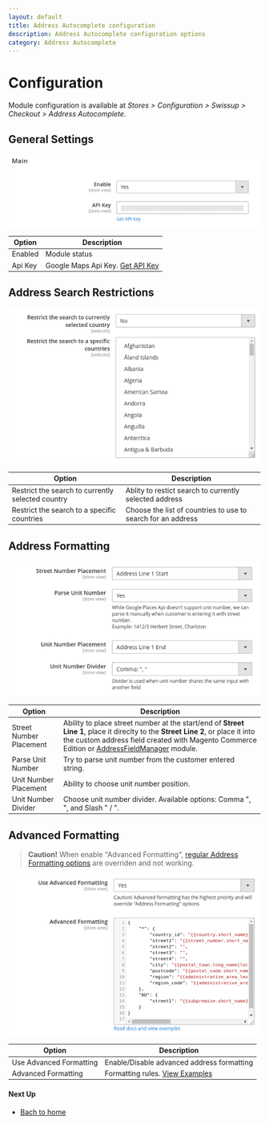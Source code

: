 ```yaml
---
layout: default
title: Address Autocomplete configuration
description: Address Autocomplete configuration options
category: Address Autocomplete
---
```


# Configuration

Module configuration is available at
_Stores > Configuration > Swissup > Checkout > Address Autocomplete_.

## General Settings

![General settings](/images/m2/address-autocomplete/configuration/general.png)

Option | Description
-------|------------
Enabled | Module status
Api Key | Google Maps Api Key. [Get API Key](../get-api-key/)

## Address Search Restrictions

![Address Search Restrictions](/images/m2/address-autocomplete/configuration/address-search-restrictions.png)

Option | Description
-------|------------
Restrict the search to currently selected country | Ablity to restict search to currently selected address
Restrict the search to a specific countries | Choose the list of countries to use to search for an address

## Address Formatting

![Address Formatting](/images/m2/address-autocomplete/configuration/address-formatting.png)

Option | Description
-------|------------
Street Number Placement | Ability to place street number at the start/end of **Street Line 1**, place it direclty to the **Street Line 2**, or place it into the custom address field created with Magento Commerce Edition or [AddressFieldManager](/m2/extensions/address-field-manager/) module.
Parse Unit Number | Try to parse unit number from the customer entered string.
Unit Number Placement | Ability to choose unit number position.
Unit Number Divider | Choose unit number divider. Available options: Comma ", ", and Slash " / ".

## Advanced Formatting

> **Caution!** When enable "Advanced Formatting",
> [regular Address Formatting options](/m2/extensions/address-autocomplete/configuration/#address-formatting)
> are overriden and not working.

![Advanced Formatting](/images/m2/address-autocomplete/configuration/advanced-formatting.png)

Option | Description
-------|------------
Use Advanced Formatting | Enable/Disable advanced address formatting
Advanced Formatting | Formatting rules. [View Examples](address-formatting/)

#### Next Up

- [Bach to home](../)
